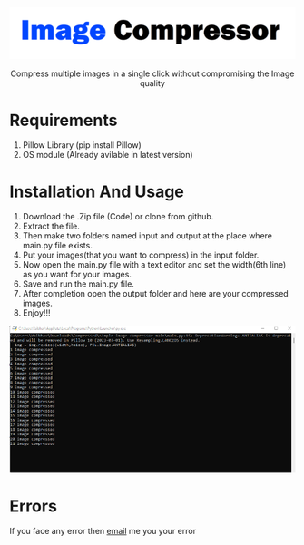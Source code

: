 <div align="center">
  <img src="/Images/img.png"/>
  
Compress multiple images in a single click without compromising the Image quality
</div>

<h1><b>Requirements</b></h1>

1. Pillow Library (pip install Pillow)
2. OS module (Already avilable in latest version)

<h1><b>Installation And Usage</b></h1>

1. Download the .Zip file (Code) or clone from github.
2. Extract the file.
3. Then make two folders named input and output at the place where main.py file exists.
4. Put your images(that you want to compress) in the input folder.
5. Now open the main.py file with a text editor and set the width(6th line) as you want for your images.
6. Save and run the main.py file.
7. After completion open the output folder and here are your compressed images.
8. Enjoy!!!

<img src="Images/img1.png" height="auto" width="auto" >

<h1><b>Errors</b></h1>
If you face any error then <a href="mailto:varunsaini98174@gmail.com">email<a> me you your error
